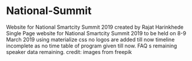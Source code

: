 # National-Summit
Website for National Smartcity Summit 2019
created by Rajat Harinkhede
Single Page website for National Smartcity Summit 2019
to be held on 8-9 March 2019
using materialize css
no logos are added till now
timeline incomplete as no time table of program given till now.
FAQ s remaining
speaker data remaining.
credit:
images from freepik
